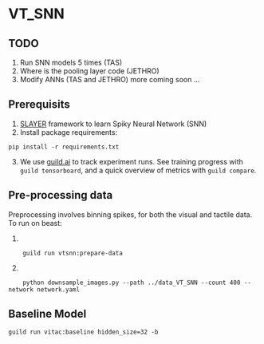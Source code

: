 # VT_SNN

## TODO
1. Run SNN models 5 times (TAS)
2. Where is the pooling layer code (JETHRO)
3. Modify ANNs (TAS and JETHRO)
more coming soon ...
## Prerequisits
1. [SLAYER](https://github.com/bamsumit/slayerPytorch) framework to learn Spiky Neural Network (SNN)
2. Install package requirements:
```
pip install -r requirements.txt
```
3. We use [guild.ai](https://github.com/guildai/guildai) to track
experiment runs. See training progress with `guild tensorboard`, and a quick overview
of metrics with `guild compare`.

## Pre-processing data

Preprocessing involves binning spikes, for both the visual and tactile
data. To run on beast:

1. 
```
    guild run vtsnn:prepare-data

```
2. 
```
    python downsample_images.py --path ../data_VT_SNN --count 400 --network network.yaml

```
## Baseline Model

```
guild run vitac:baseline hidden_size=32 -b
```



